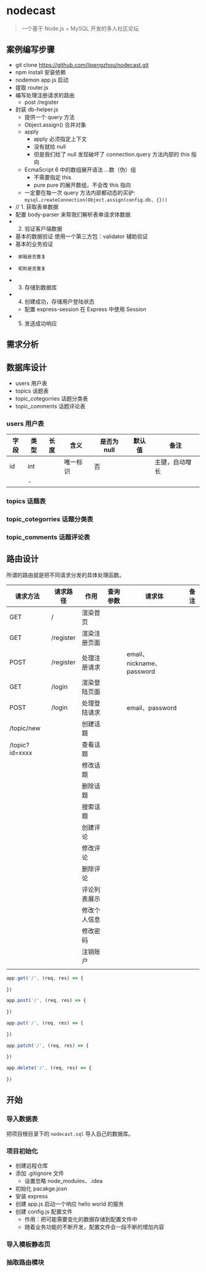 # nodecast

> 一个基于 Node.js + MySQL 开发的多人社区论坛

## 案例编写步骤

- git clone https://github.com/lipengzhou/nodecast.git
- npm install 安装依赖
- nodemon app.js 启动
- 提取 router.js
- 编写处理注册请求的路由
  + post /register
- 封装 db-helper.js
  + 提供一个 query 方法
  + Object.assign() 合并对象
  + apply
    * apply 必须指定上下文
    * 没有就给 null
    * 但是我们给了 null 发现破坏了 connection.query 方法内部的 this 指向
  + EcmaScript 6 中的数组展开语法 ...数（伪）组
    * 不需要指定 this
    * pure pure 的展开数组，不会改 this 指向
  + 一定要在每一次 query 方法内部都动态的买驴: `mysql.createConnection(Object.assign(config.db, {}))  `
- // 1. 获取表单数据
-    配置 body-parser 来帮我们解析表单请求体数据
- 2. 验证客户端数据
-    基本的数据验证 使用一个第三方包：validator 辅助验证
-    基本的业务验证
-      邮箱是否重复
-      昵称是否重复
- 3. 存储到数据库
- 4. 创建成功，存储用户登陆状态
    - 配置 express-session 在 Express 中使用 Session
- 5. 发送成功响应

## 需求分析

## 数据库设计

- users 用户表
- topics 话题表
- topic_cotegorries 话题分类表
- topic_comments 话题评论表

### users 用户表

| 字段 | 类型 | 长度 |   含义   | 是否为 null | 默认值 |      备注      |
|------|------|------|----------|-------------|--------|----------------|
| id   | int  |      | 唯一标识 | 否          |        | 主键，自动增长 |
|      | -    |      |          |             |        |                |

### topics 话题表

### topic_cotegorries 话题分类表

### topic_comments 话题评论表

## 路由设计

所谓的路由就是把不同请求分发的具体处理函数。

|    请求方法    |  请求路径 |     作用     | 查询参数 |          请求体           | 备注 |
|----------------|-----------|--------------|----------|---------------------------|------|
| GET            | /         | 渲染首页     |          |                           |      |
| GET            | /register | 渲染注册页面 |          |                           |      |
| POST           | /register | 处理注册请求 |          | email、nickname、password |      |
| GET            | /login    | 渲染登陆页面 |          |                           |      |
| POST           | /login    | 处理登陆请求 |          | email、password           |      |
| /topic/new     |           | 创建话题     |          |                           |      |
| /topic?id=xxxx |           | 查看话题     |          |                           |      |
|                |           | 修改话题     |          |                           |      |
|                |           | 删除话题     |          |                           |      |
|                |           | 搜索话题     |          |                           |      |
|                |           | 创建评论     |          |                           |      |
|                |           | 修改评论     |          |                           |      |
|                |           | 删除评论     |          |                           |      |
|                |           | 评论列表展示 |          |                           |      |
|                |           | 修改个人信息 |          |                           |      |
|                |           | 修改密码     |          |                           |      |
|                |           | 注销账户     |          |                           |      |
|                |           |              |          |                           |      |

```javascript
app.get('/', (req, res) => {
  
})

app.post('/', (req, res) => {
  
})

app.put('/', (req, res) => {
  
})

app.patch('/', (req, res) => {
  
})

app.delete('/', (req, res) => {
  
})
```

## 开始

### 导入数据表

把项目根目录下的 `nodecast.sql` 导入自己的数据库。

### 项目初始化

- 创建远程仓库
- 添加 .gitignore 文件
  + 设置忽略 node_modules、.idea
- 初始化 pacakge.josn
- 安装 express
- 创建 app.js 启动一个响应 hello world 的服务
- 创建 config.js 配置文件
  + 作用：把可能需要变化的数据存储到配置文件中
  + 随着业务功能的不断开发，配置文件会一段不断的增加内容

### 导入模板静态页

### 抽取路由模块
